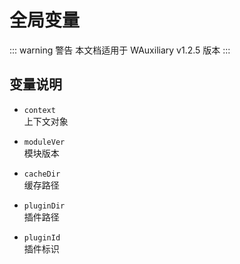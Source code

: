 # 全局变量

::: warning 警告
本文档适用于 WAuxiliary v1.2.5 版本
:::

## 变量说明

- `context`  
  上下文对象

- `moduleVer`  
  模块版本

- `cacheDir`  
  缓存路径

- `pluginDir`  
  插件路径

- `pluginId`  
  插件标识
